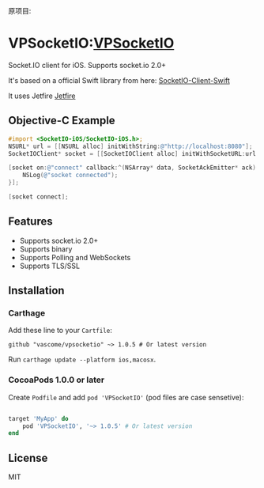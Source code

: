 原项目:
# VPSocketIO:[VPSocketIO](https://github.com/search?q=VPSocketIO)
Socket.IO client for iOS. Supports socket.io 2.0+

It's based on a official Swift library from here: [SocketIO-Client-Swift](https://github.com/socketio/socket.io-client-swift)

It uses Jetfire [Jetfire](https://github.com/acmacalister/jetfire)

## Objective-C Example
```objective-c
#import <SocketIO-iOS/SocketIO-iOS.h>;
NSURL* url = [[NSURL alloc] initWithString:@"http://localhost:8080"];
SocketIOClient* socket = [[SocketIOClient alloc] initWithSocketURL:url config:@{@"log": @YES];

[socket on:@"connect" callback:^(NSArray* data, SocketAckEmitter* ack) {
    NSLog(@"socket connected");
}];

[socket connect];

```

## Features
- Supports socket.io 2.0+
- Supports binary
- Supports Polling and WebSockets
- Supports TLS/SSL

## Installation

### Carthage
Add these line to your `Cartfile`:
```
github "vascome/vpsocketio" ~> 1.0.5 # Or latest version
```

Run `carthage update --platform ios,macosx`.

### CocoaPods 1.0.0 or later
Create `Podfile` and add `pod 'VPSocketIO'` (pod files are case sensetive):

```ruby

target 'MyApp' do
    pod 'VPSocketIO', '~> 1.0.5' # Or latest version
end
```

## License
MIT

